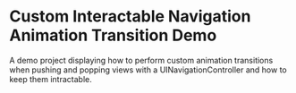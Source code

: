 Custom Interactable Navigation Animation Transition Demo
========================================================

A demo project displaying how to perform custom animation transitions when pushing and popping views with a UINavigationController and how to keep them intractable.
